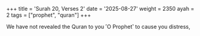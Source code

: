 +++
title = 'Surah 20, Verses 2'
date = '2025-08-27'
weight = 2350
ayah = 2
tags = ["prophet", "quran"]
+++

We have not revealed the Quran to you ˹O Prophet˺ to cause you distress,